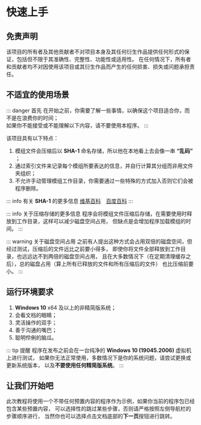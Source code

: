 # 快速上手

## 免责声明

该项目的所有者及其他贡献者不对项目本身及其任何衍生作品提供任何形式的保证，包括但不限于其准确性、完整性、功能性或适用性。
在任何情况下，所有者和贡献者均不对因使用该项目或其衍生作品而产生的任何损害、损失或问题承担责任。

## 不适宜的使用场景

::: danger 首先
在开始之前，你需要了解一些事情，以确保这个项目适合你，而不是在浪费你的时间；<br/>
如果你不能接受或不能理解以下内容，请不要使用本程序。
:::

该项目具有以下特点：
1. 模组文件会压缩后以 **SHA-1** 命名存储，所以他在本地看上去会像一串 **“乱码”** ；
2. 通过索引文件来记录每个模组所要表达的信息，并自行计算其分组而非用文件夹组织；
3. 不允许手动管理模组工作目录，你需要通过一些特殊的方式加入否则它们会被程序删除。

::: info 有关 **SHA-1** 的更多信息
[维基百科](https://zh.wikipedia.org/wiki/SHA-1)　[百度百科](https://baike.baidu.com/item/SHA-1)
:::

::: info 关于压缩存储的更多信息
程序会将模组文件压缩后存储，在需要使用时释放到工作目录，这样可以减少磁盘空间占用，
但缺点是会增加程序加载模组的时间。
:::

::: warning 关于磁盘空间占用
之前有人提出这种方式会占用双倍的磁盘空间，但经过测试，压缩后的文件远比之前要小得多，
即使你将文件全部释放到工作目录，也远远达不到两倍的磁盘空间占用，
且在大多数情况下（在定期清理缓存之后），总的磁盘占用（算上所有已释放的文件和所有压缩后的文件）
也比压缩前要小。
:::


## 运行环境要求

1. **Windows 10** x64 及以上的非精简版系统；
2. 会看文档的眼睛；
3. 灵活操作的双手；
4. 善于沟通的嘴巴；
5. 聪明伶俐的脑瓜。

::: tip 提醒
程序在发布之前会在一台纯净的 **Windows 10 (19045.2006)** 虚拟机上进行测试，
如果你无法正常使用，多数情况下是你的系统问题，请尝试更换或更新系统版本，
以及**不要使用任何精简版系统**。
:::


## 让我们开始吧

此次教程将使用一个不带任何预置内容的程序作为示例，如果你当前的程序包已经包含某些预置内容，
可以选择性的跳过某些步骤，否则请严格按照左侧导航栏的步骤顺序进行，
当然你也可以选择点击文档底部的**下一页**按钮进行跳转。
